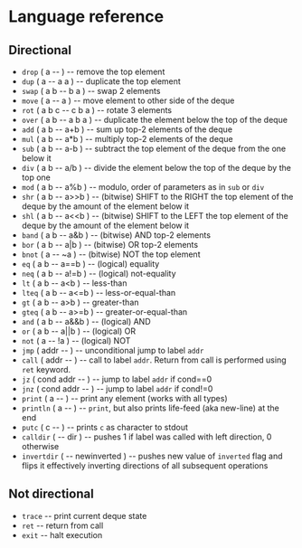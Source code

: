 # Language reference

## Directional
- `drop` ( a -- ) -- remove the top element
- `dup` ( a -- a a ) -- duplicate the top element
- `swap` ( a b -- b a ) -- swap 2 elements
- `move` ( a -- a ) -- move element to other side of the deque
- `rot` ( a b c -- c b a ) -- rotate 3 elements
- `over` ( a b -- a b a ) -- duplicate the element below the top of the deque
- `add` ( a b -- a+b ) -- sum up top-2 elements of the deque
- `mul` ( a b -- a*b ) -- multiply top-2 elements of the deque
- `sub` ( a b -- a-b ) -- subtract the top element of the deque from the one below it
- `div` ( a b -- a/b ) -- divide the element below the top of the deque by the top one
- `mod` ( a b -- a%b ) -- modulo, order of parameters as in `sub` or `div`
- `shr` ( a b -- a>>b ) -- (bitwise) SHIFT to the RIGHT the top element of the deque by the amount of the element below it
- `shl` ( a b -- a<<b ) -- (bitwise) SHIFT to the LEFT the top element of the deque by the amount of the element below it
- `band` ( a b -- a&b ) -- (bitwise) AND top-2 elements
- `bor` ( a b -- a|b ) -- (bitwise) OR top-2 elements
- `bnot` ( a -- ~a ) -- (bitwise) NOT the top element
- `eq` ( a b -- a==b ) -- (logical) equality
- `neq` ( a b -- a!=b ) -- (logical) not-equality
- `lt` ( a b -- a<b ) -- less-than
- `lteq` ( a b -- a<=b ) -- less-or-equal-than
- `gt` ( a b -- a>b ) -- greater-than
- `gteq` ( a b -- a>=b ) -- greater-or-equal-than
- `and` ( a b -- a&&b ) -- (logical) AND
- `or` ( a b -- a||b ) -- (logical) OR
- `not` ( a -- !a ) -- (logical) NOT
- `jmp` ( addr -- ) -- unconditional jump to label `addr`
- `call` ( addr -- ) -- call to label `addr`. Return from call is performed using `ret` keyword.
- `jz` ( cond addr -- ) -- jump to label `addr` if cond==0
- `jnz` ( cond addr -- ) -- jump to label `addr` if cond!=0
- `print` ( a -- ) -- print any element (works with all types)
- `println` ( a -- ) -- `print`, but also prints life-feed (aka new-line) at the end
- `putc` ( c -- ) -- prints `c` as character to stdout
- `calldir` ( -- dir ) -- pushes 1 if label was called with left direction, 0 otherwise
- `invertdir` ( -- newinverted ) -- pushes new value of `inverted` flag and flips it effectively inverting directions of all subsequent operations

## Not directional
- `trace` -- print current deque state
- `ret` -- return from call
- `exit` -- halt execution
